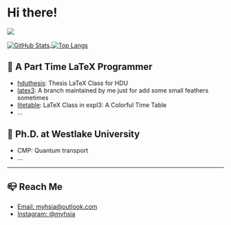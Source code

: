 # Hi there!

![](https://github-profile-summary-cards.vercel.app/api/cards/profile-details?username=Harry-Chen&theme=transparent)

<a href="https://github.com/myhsia">
  <img align="center" alt="GitHub Stats" src="https://github-readme-stats.vercel.app/api?theme=radical&username=myhsia&show_icons=true&include_all_commits=true" />
</a>
<a href="https://github.com/myhsia">
  <img align="center" alt="Top Langs" src="https://github-readme-stats.vercel.app/api/top-langs/?theme=radical&username=Harry-Chen&layout=compact" />
</a>

## 👀 A Part Time LaTeX Programmer
- [hduthesis](https://github.com/myhsia/hduthesis): Thesis LaTeX Class for HDU
- [latex3](https://github.com/myhsia/latex3): A branch maintained by me just for add some small feathers sometimes
- [litetable](https://github.com/myhsia/litetable): LaTeX Class in expl3: A Colorful Time Table
- ...

## 📝 Ph.D. at Westlake University
- CMP: Quantum transport
- ...

---

## 📪 Reach Me
- [Email: myhsia@outlook.com](mailto:myhsia@outlook.com)
- [Instagram: @myhsia](instagram.com/myhsia)
